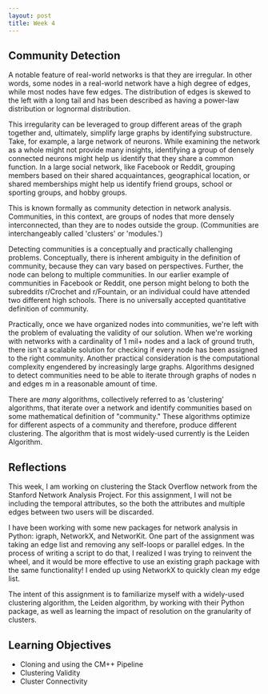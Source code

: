 ```yaml
---
layout: post
title: Week 4
---
```


## Community Detection 

A notable feature of real-world networks is that they are irregular. In other words, some nodes in a real-world network have a high degree of edges, while most nodes have few edges. The distribution of edges is skewed to the left with a long tail and has been described as having a power-law distribution or lognormal distribution. 

This irregularity can be leveraged to group different areas of the graph together and, ultimately, simplify large graphs by identifying substructure. Take, for example, a large network of neurons. While examining the network as a whole might not provide many insights, identifying a group of densely connected neurons might help us identify that they share a common function. In a large social network, like Facebook or Reddit, grouping members based on their shared acquaintances, geographical location, or shared memberships might help us identify friend groups, school or sporting groups, and hobby groups.

This is known formally as community detection in network analysis. Communities, in this context, are groups of nodes that more densely interconnected, than they are to nodes outside the group. (Communities are interchangeably called 'clusters' or 'modules.')

Detecting communities is a conceptually and practically challenging problems. Conceptually, there is inherent ambiguity in the definition of community, because they can vary based on perspectives. Further, the node can belong to multiple communities. In our earlier example of communities in Facebook or Reddit, one person might belong to both the subreddits r/Crochet and r/Fountain, or an individual could have attended two different high schools. There is no universally accepted quantitative definition of community. 

Practically, once we have organized nodes into communities, we're left with the problem of evaluating the validity of our solution. When we're working with networks with a cardinality of 1 mil+ nodes and a lack of ground truth, there isn't a scalable solution for checking if every node has been assigned to the right community. Another practical consideration is the computational complexity engendered by increasingly large graphs. Algorithms designed to detect communities need to be able to iterate through graphs of nodes n and edges m in a reasonable amount of time. 

There are *many* algorithms, collectively referred to as 'clustering' algorithms, that iterate over a network and identify communities based on some mathematical definition of "community." These algorithms optimize for different aspects of a community and therefore, produce different clustering. The algorithm that is most widely-used currently is the Leiden Algorithm. 

## Reflections

This week, I am working on clustering the Stack Overflow network from the Stanford Network Analysis Project. For this assignment, I will not be including the temporal attributes, so the both the attributes and multiple edges between two users will be discarded. 

I have been working with some new packages for network analysis in Python: igraph, NetworkX, and NetworKit. One part of the assignment was taking an edge list and removing any self-loops or parallel edges. In the process of writing a script to do that, I realized I was trying to reinvent the wheel, and it would be more effective to use an existing graph package with the same functionality! I ended up using NetworkX to quickly clean my edge list.

The intent of this assignment is to familiarize myself with a widely-used clustering algorithm, the Leiden algorithm, by working with their Python package, as well as learning the impact of resolution on the granularity of clusters.  

## Learning Objectives

- Cloning and using the CM++ Pipeline
- Clustering Validity
- Cluster Connectivity



